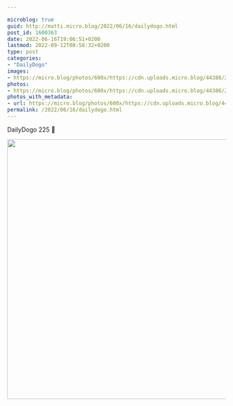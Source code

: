 ```yaml
---

microblog: true
guid: http://matti.micro.blog/2022/06/16/dailydogo.html
post_id: 1600363
date: 2022-06-16T19:06:51+0200
lastmod: 2022-09-12T08:58:32+0200
type: post
categories:
- "DailyDogo"
images:
- https://micro.blog/photos/600x/https://cdn.uploads.micro.blog/44388/2022/1e0f7c4f66.jpg
photos:
- https://micro.blog/photos/600x/https://cdn.uploads.micro.blog/44388/2022/1e0f7c4f66.jpg
photos_with_metadata:
- url: https://micro.blog/photos/600x/https://cdn.uploads.micro.blog/44388/2022/1e0f7c4f66.jpg
permalink: /2022/06/16/dailydogo.html
---
```

DailyDogo 225 🐶

<img src="https://micro.blog/photos/600x/https://blog.martin-haehnel.de/uploads/2022/1e0f7c4f66.jpg" width="600" height="600" alt="" />
